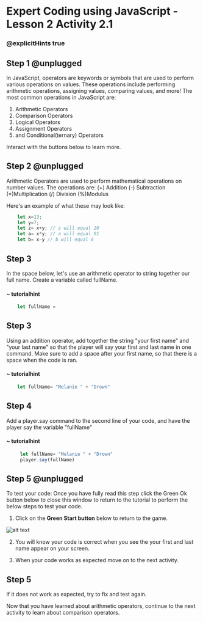 # Expert Coding using JavaScript - Lesson 2 Activity 2.1
### @explicitHints true

## Step 1 @unplugged

In JavaScript, operators are keywords or symbols that are used to perform various operations on values. These operations include performing arithmetic operations, assigning values, comparing values, and more!
The most common operations in JavaScript are:
1. Arithmetic Operators
2. Comparison Operators
3. Logical Operators
4. Assignment Operators
5. and Conditional(ternary) Operators

Interact with the buttons below to learn more.

## Step 2 @unplugged
Arithmetic Operators are used to perform mathematical operations on number values. The operations are:
(+) Addition
(-) Subtraction
(*)Multiplication
(/) Division
(%)Modulus

Here's an example of what these may look like:


```javascript
    let x=13;
    let y=7;
    let z= x+y; // z will equal 20
    let a= x*y; // a will equal 91
    let b= x-y // b will equal 6
```

## Step 3
In the space below, let's use an arithmetic operator to string together our full name. Create a variable called fullName.
#### ~ tutorialhint
```javascript
    let fullName =
```


## Step 3

Using an addition operator, add together the string "your first name" and "your last name" so that the player will say your first and last name in one command. Make sure to add a space after your first name, so that there is a space when the code is ran. 
#### ~ tutorialhint
```javascript
    let fullName= "Melanie " + "Drown"
```


## Step 4

Add a player.say command to the second line of your code, and have the player say the variable "fullName"

#### ~ tutorialhint
```javascript
     let fullName= "Melanie " + "Drown"
     player.say(fullName)
```


## Step 5 @unplugged

To test your code:
Once you have fully read this step click the Green Ok button below to close this window to return to the tutorial to perform the below steps to test your code.

1. Click on the **Green Start button** below to return to the game.

  

![alt text](https://expertjs.codingcredentials.com/Lesson1/1.1/1.JPG?raw=true  "Start")

  

2. You will know your code is correct when you see the your first and last name  appear on your screen.

  

3. When your code works as expected move on to the next activity.

  

## Step 5

  

If it does not work as expected, try to fix and test again.

  

Now that you have learned about arithmetic operators, continue to the next activity to learn about comparison operators. 


